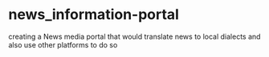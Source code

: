 # news_information-portal
creating a News media portal that would translate news to local dialects and also use other platforms to do so
